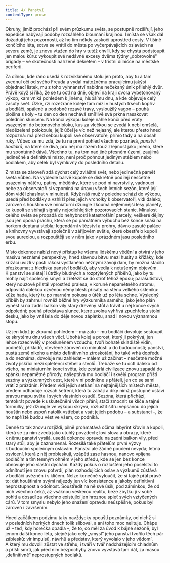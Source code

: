```yaml
---
title: 4/ Panství
contentType: prose
---
```


<section>

Okruhy, jimiž prochází při svém průzkumu světa, se postupně rozšiřují, jeho expedice nabývají podoby rozsáhlého bloumání krajinou. I místa se však dál dožadují jeho pozornosti, až ho tím někdy zaskočí uprostřed cesty. V tišině končícího léta, sotva se vrátil do města po vyčerpávajících oslavách na severu země, je znovu vtažen do hry v tutéž chvíli, kdy se chystá podstoupit jen malou kúru: vykoupit své nedávné excesy dvěma týdny „dobrovolné“ brigády – ve skutečnosti nařízené dekretem – v tristní dílničce na městské periferii.

Za dílnou, kde ráno usedá k rozviklanému stolu jen proto, aby tu a tam zvednul oči od svého Freuda a vydal mátožnému pracujícímu jakýsi objednací lístek, mu z toho vyhnanství nabídne nečekaný únik přilehlý dvůr. Právě když si říká, že se tu octl na dně, objeví na kraji dvora vybetonovaný výkop, kam vniká pohledem k jinému, hlubšímu dnu, a kde objevuje celý zasutý svět. Úzké, rzí rozežrané koleje tam mizí v hustých trsech kopřiv a bodláčí, spálené a podobně rezavé trávy, vysloužilý vagon – pouhá plošina s koly – tu den co den nechává smířlivě svá prkna nasakovat poledním sluncem. Na konci výkopu koleje náhle končí před vraty vsazenými do betonového bloku, kus za vlečkou se zvedá k nebi omšelá, bledězelená polokoule, jejíž účel je víc než nejasný, ale kterou přesto hned rozpozná: má před sebou kupoli své observatoře, přímo tady a na dosah ruky. Vůbec se mu zdá, že tu na první pohled všechno poznává, _panství bodláků_, na které se dívá, pro něj má rázem touž zřejmost jako jméno, které mu spontánně dává. Všechno tu, na tom nad jiné přesném území, zaujímá jedinečné a definitivní místo, není proč pohnout jediným stéblem nebo bodlákem, aby celek byl výmluvný do posledního detailu.

Z místa se zároveň zdá dýchat celý zvláštní svět, nebo jedinečná paměť světa vůbec. Na vybledlé barvě kupole se diskrétně podílejí nesčetné usazeniny nátěru, patiny, měděnky, které se pod ní navrstvily, vadnoucí nebe za observatoří si vzpomíná na únavu všech letních sezón, které její dóm viděl zhasínat v minulosti. Když náš muž v poledne schází do výkopu, usedá před bodláky a vzhlíží přes jejich vrcholky k observatoři, vidí daleko; zároveň s houštím své miniaturní džungle zkoumá nejtemnější lesy planety, ke kupoli se sbíhají signály nejodlehlejších pozorovacích stanic. Minulost celého světa se propadá do nehybnosti katastrofální parcely, veškeré dějiny jsou jen opona prachu, která se po památném výbuchu bez konce snáší na horkem deptaná stébla; legendární vítězství a pro­hry, dávno zasuté paláce a knihovny vyvstávají společně v zářijovém světle, které obestřelo kupoli svou aureolou, a rozpouštějí se v něm jako v prázdném jasu posledního erbu.

Místo dokonce nabízí nový přístup ke všemu lidskému vědění a otvírá v jeho masivu neznámé perspektivy; hned slavnou bitvu mezi husity a křižáky, kde křižáci uvízli v pasti rákosí vystlaného něžnými závoji dam, by možná stačilo přezkoumat z hlediska panství bodláků, aby vedla k netušeným objevům. K panství se slétají i útržky bludných a rozptýlených příběhů, jako by tu mohly najít společný smysl a zřetězit se do strof téhož eposu; parašutistovi, který nouzově přistál vprostřed pralesa, v koruně nepamětného stromu, odpovídá dalekou ozvěnou němý blesk přisátý na stěnu velkého skleníku: kůže hada, který tu po marném pokusu o útěk už po léta schne. Výsledný příběh by zahrnul rovněž běžné hry výzkumníka samého, jako jeho plán vynést si na zadní balkon vily starý dřevěný stůl a trávit u něj konce svých odpolední; pouhá představa slunce, které zvolna vyhřívá zpuchřelou stolní desku, jako by vnášela do děje novou zápletku, snad i novou významnou stopu.

Už jen když je zkoumá pohledem – má zato – mu bodláčí dovoluje sestoupit ke skrytému dnu všech věcí. Ubohá kolej a porost, který ji pokrývá, jen lehce rozechvělý v prosluněném vzduchu, tvoří bohaté skladiště vidin, podnětů, příkladů, otevřené zároveň do minulosti a do budoucnosti; panství, pustá země nikoho a místo definitivního ztroskotání, ho také vrhá dopředu a do neznáma, dovoluje mu zahlédat – málem už začínat – nesčetné možné životy jiskřící mezi spletenci stébel a stvolů. Třebaže se tu octl daleko od všeho, na miniaturním konci světa, kde zestárlá civilizace znovu zapadá do spánku nepamětné přírody, našeptává mu bodláčí i skvělý program příští sezóny a výzkumných cest, které v ní podnikne s přáteli, jen co se sami vrátí z prázdnin. Předem vidí jejich setkání na nejtajnějších místech města, předem odhaduje rozsah šetření, která tu zahájí a díky nimž postupně ustaví pravou mapu světa i svých vlastních osudů. Sezóna, která přichází, tentokrát povede k uskutečnění _všech_ přání; stačí zmocnit se klíče a tajné formulky, jež džungle ve výkopu skrývá, rozluštit šifru vepsanou do jejích houštin nebo aspoň natolik vstřebat a vsát jejich podobu – a substanci –, že ho napříště budou vést ve všem, co podniká.

Denně to tak znovu rozjíždí, pilně prohmatává očima labyrint křovin a kupoli, která se za ním zvedá jako utuhlý povzdech; loví slova a obrazy, které k němu panství vysílá, usedá dokonce opravdu na zadní balkon vily, před starý stůl, aby je zaznamenal. Rozesílá také přátelům první výzvy k budoucím společným oslavám. Panství ale žádné poučení nevydá; letmá osvícení, která z něj probleskují, vzápětí zase hasnou, nanovo vpíjena bodláčím a tím temným ohněm v jeho středu, kde se jen bez konce obnovuje jeho vlastní dýchání. Každý pokus o rozluštění jeho poselství to odmítnutí jen znovu potvrdí, plán rozhodujících oslav a výzkumů zůstává v bodláčí uvězněn i s klíčem. Nelze konečně vyloučit, že si tajně přál právě to: dát houštinám svými nájezdy jen víc konsistence a jakoby definitivní neprostupnost a odolnost. Soustředit na ně své úsilí, pod záminkou, že od nich všechno čeká, až vsáknou veškerou realitu, beze zbytku ji v sobě pohltí a dosadí za všechno existující jen hroznou spleť svých vztyčených cárů. V tom smyslu nebylo jeho snažení opravdu neúspěšné, pokus byl zároveň i završením.

Hned začátkem podzimu taky navždycky opouští poznámky, od nichž si v posledních horkých dnech tolik sliboval, a ani toho moc nelituje. Chápe už – teď, kdy horečka opadla –, že to, co měl za úvod k bájné sezóně, byl jenom další konec léta, stejně jako celý „smysl“ jeho panství tvořilo těch pár záblesků: vír impulsů, návrhů a představ, který vyvolalo v jeho vědomí. A který mu dovolil zůstat ve střehu; i tváří v tvář nadcházejícím chladnům a příští smrti, jak před ním bezpochyby znovu vyvstává tam dál, za masou „definitivně“ neprostupných bodláků.

</section>
